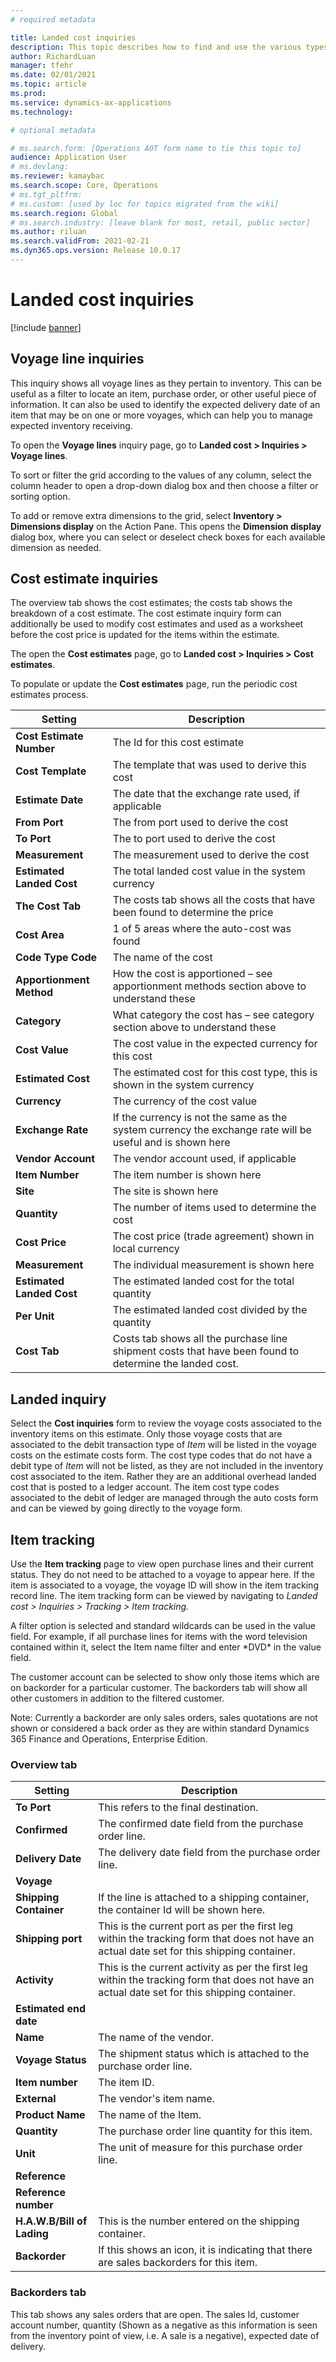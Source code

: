 ```yaml
---
# required metadata

title: Landed cost inquiries
description: This topic describes how to find and use the various types of inquiries available for the Landed cost module.
author: RichardLuan
manager: tfehr
ms.date: 02/01/2021
ms.topic: article
ms.prod: 
ms.service: dynamics-ax-applications
ms.technology: 

# optional metadata

# ms.search.form: [Operations AOT form name to tie this topic to]
audience: Application User
# ms.devlang: 
ms.reviewer: kamaybac
ms.search.scope: Core, Operations
# ms.tgt_pltfrm: 
# ms.custom: [used by loc for topics migrated from the wiki]
ms.search.region: Global
# ms.search.industry: [leave blank for most, retail, public sector]
ms.author: riluan
ms.search.validFrom: 2021-02-21
ms.dyn365.ops.version: Release 10.0.17
---
```


# Landed cost inquiries

[!include [banner](../includes/banner.md)]

## Voyage line inquiries

This inquiry shows all voyage lines as they pertain to inventory. This can be useful as a filter to locate an item, purchase order, or other useful piece of information. It can also be used to identify the expected delivery date of an item that may be on one or more voyages, which can help you to manage expected inventory receiving.

To open the **Voyage lines** inquiry page, go to **Landed cost \> Inquiries \> Voyage lines**.

To sort or filter the grid according to the values of any column, select the column header to open a drop-down dialog box and then choose a filter or sorting option.

To add or remove extra dimensions to the grid, select **Inventory \> Dimensions display** on the Action Pane. This opens the **Dimension display** dialog box, where you can select or deselect check boxes for each available dimension as needed.

<!-- KFM: What about the "Cost inquiry" action? What about the other two tabs here? -->

## Cost estimate inquiries

<!-- KFM: This section does not describe the UI at all. What is this? -->

<!-- KFM: Start by summarizing the purpose of the page. -->

The overview tab shows the cost estimates; the costs tab shows the breakdown of a cost estimate. The cost estimate inquiry form can additionally be used to modify cost estimates and used as a worksheet before the cost price is updated for the items within the estimate.

The open the **Cost estimates** page, go to **Landed cost \> Inquiries \> Cost estimates**.

To populate or update the **Cost estimates** page, run the periodic cost estimates process. <!-- KFM: how do I do this? -->

| Setting | Description |
| --- | --- |
| **Cost Estimate Number** | The Id for this cost estimate |
| **Cost Template** | The template that was used to derive this cost |
| **Estimate Date** | The date that the exchange rate used, if applicable |
| **From Port** | The from port used to derive the cost |
| **To Port** | The to port used to derive the cost |
| **Measurement** | The measurement used to derive the cost |
| **Estimated Landed Cost** | The total landed cost value in the system currency |
| **The Cost Tab** | The costs tab shows all the costs that have been found to determine the price |
| **Cost Area** | 1 of 5 areas where the auto-cost was found |
| **Code Type Code** | The name of the cost |
| **Apportionment Method** | How the cost is apportioned – see apportionment methods section above to understand these |
| **Category** | What category the cost has – see category section above to understand these |
| **Cost Value** | The cost value in the expected currency for this cost |
| **Estimated Cost** | The estimated cost for this cost type, this is shown in the system currency |
| **Currency** | The currency of the cost value |
| **Exchange Rate** | If the currency is not the same as the system currency the exchange rate will be useful and is shown here |
| **Vendor Account** | The vendor account used, if applicable |
| **Item Number** | The item number is shown here |
| **Site** | The site is shown here |
| **Quantity** | The number of items used to determine the cost |
| **Cost Price** | The cost price (trade agreement) shown in local currency |
| **Measurement** | The individual measurement is shown here |
| **Estimated Landed Cost** | The estimated landed cost for the total quantity |
| **Per Unit** | The estimated landed cost divided by the quantity |
| **Cost Tab** | Costs tab shows all the purchase line shipment costs that have been found to determine the landed cost. |

## Landed inquiry

<!-- KFM: I don't understand any of this. What is going on here? -->

Select the **Cost inquiries** form to review the voyage costs associated to the inventory items on this estimate. Only those voyage costs that are associated to the debit transaction type of *Item* will be listed in the voyage costs on the estimate costs form. The cost type codes that do not have a debit type of *Item* will not be listed, as they are not included in the inventory cost associated to the item. Rather they are an additional overhead landed cost that is posted to a ledger account. The item cost type codes associated to the debit of ledger are managed through the auto costs form and can be viewed by going directly to the voyage form.

## Item tracking

Use the **Item tracking** page to view open purchase lines and their current status. They do not need to be attached to a voyage to appear here. If the item is associated to a voyage, the voyage ID will show in the item tracking record line. The item tracking form can be viewed by navigating to _Landed cost \> Inquiries \> Tracking \> Item tracking._

A filter option is selected and standard wildcards can be used in the value field. For example, if all purchase lines for items with the word television contained within it, select the Item name filter and enter \*DVD\* in the value field.

The customer account can be selected to show only those items which are on backorder for a particular customer. The backorders tab will show all other customers in addition to the filtered customer.

Note: Currently a backorder are only sales orders, sales quotations are not shown or considered a back order as they are within standard Dynamics 365 Finance and Operations, Enterprise Edition.

### Overview tab

| Setting | Description |
| --- | --- |
| **To Port** | This refers to the final destination. |
| **Confirmed** | The confirmed date field from the purchase order line. |
| **Delivery Date** | The delivery date field from the purchase order line. |
| **Voyage** | <!-- KFM: Description needed --> |
| **Shipping Container** | If the line is attached to a shipping container, the container Id will be shown here. |
| **Shipping port** | This is the current port as per the first leg within the tracking form that does not have an actual date set for this shipping container. |
| **Activity** | This is the current activity as per the first leg within the tracking form that does not have an actual date set for this shipping container. |
| **Estimated end date** | <!-- KFM: Description needed --> |
| **Name** | The name of the vendor. |
| **Voyage Status** | The shipment status which is attached to the purchase order line. |
| **Item number** | The item ID. |
| **External** | The vendor's item name. |
| **Product Name** | The name of the Item. |
| **Quantity** | The purchase order line quantity for this item. |
| **Unit** | The unit of measure for this purchase order line. |
| **Reference** | <!-- KFM: The purchase order number? --> |
| **Reference number** | <!-- KFM: This is seal number entered on the shipping container? --> |
| **H.A.W.B/Bill of Lading** | This is the number entered on the shipping container. |
| **Backorder** | If this shows an icon, it is indicating that there are sales backorders for this item. |

### Backorders tab

This tab shows any sales orders that are open. The sales Id, customer account number, quantity (Shown as a negative as this information is seen from the inventory point of view, i.e. A sale is a negative), expected date of delivery.
